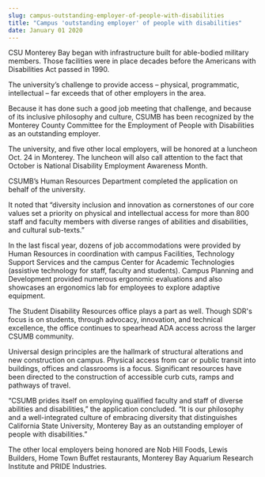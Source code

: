 ```yaml
---
slug: campus-outstanding-employer-of-people-with-disabilities
title: "Campus 'outstanding employer' of people with disabilities"
date: January 01 2020
---
```


 
<p>
  CSU Monterey Bay began with infrastructure built for able-bodied military
  members. Those facilities were in place decades before the Americans with
  Disabilities Act passed in 1990.
</p>
<p>
  The university’s challenge to provide access – physical, programmatic,
  intellectual – far exceeds that of other employers in the area.
</p>
<p>
  Because it has done such a good job meeting that challenge, and because of its
  inclusive philosophy and culture, CSUMB has been recognized by the Monterey
  County Committee for the Employment of People with Disabilities as an
  outstanding employer.
</p>
<p>
  The university, and five other local employers, will be honored at a luncheon
  Oct. 24 in Monterey. The luncheon will also call attention to the fact that
  October is National Disability Employment Awareness Month.
</p>
<p>
  CSUMB’s Human Resources Department completed the application on behalf of the
  university.
</p>
<p>
  It noted that “diversity inclusion and innovation as cornerstones of our core
  values set a priority on physical and intellectual access for more than 800
  staff and faculty members with diverse ranges of abilities and disabilities,
  and cultural sub-texts.”
</p>
<p>
  In the last fiscal year, dozens of job accommodations were provided by Human
  Resources in coordination with campus Facilities, Technology Support Services
  and the campus Center for Academic Technologies (assistive technology for
  staff, faculty and students). Campus Planning and Development provided
  numerous ergonomic evaluations and also showcases an ergonomics lab for
  employees to explore adaptive equipment.
</p>
<p>
  The Student Disability Resources office plays a part as well. Though SDR's
  focus is on students, through advocacy, innovation, and technical excellence,
  the office continues to spearhead ADA access across the larger CSUMB
  community.
</p>
<p>
  Universal design principles are the hallmark of structural alterations and new
  construction on campus. Physical access from car or public transit into
  buildings, offices and classrooms is a focus. Significant resources have been
  directed to the construction of accessible curb cuts, ramps and pathways of
  travel.
</p>
<p>
  “CSUMB prides itself on employing qualified faculty and staff of diverse
  abilities and disabilities,” the application concluded. “It is our philosophy
  and a well-integrated culture of embracing diversity that distinguishes
  California State University, Monterey Bay as an outstanding employer of people
  with disabilities.”
</p>
<p>
  The other local employers being honored are Nob Hill Foods, Lewis Builders,
  Home Town Buffet restaurants, Monterey Bay Aquarium Research Institute and
  PRIDE Industries.
</p>
<p></p>
<p></p>
 
